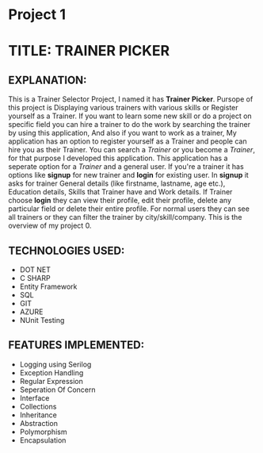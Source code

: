 # Project 1
# TITLE: TRAINER PICKER

## EXPLANATION:

This is a Trainer Selector Project, I named it has **Trainer Picker**. Pursope of this project is Displaying various trainers with various skills or Register yourself as a Trainer. If you want to learn some new skill or do a project on specific field you can hire a trainer to do the work by searching the trainer by using this application, And also if you want to work as a trainer, My application has an option to register yourself as a Trainer and people can hire you as their Trainer. You can search a *Trainer* or you become a *Trainer*, for that purpose I developed this application. 
This application has a seperate option for a *Trainer* and a general user. If you're a trainer it has options like **signup** for new trainer and **login** for existing user. In **signup** it asks for trainer General details (like firstname, lastname, age etc.), Education details, Skills that Trainer have and Work details. If Trainer choose **login** they can view their profile, edit their profile, delete any particular field or delete their entire profile. For normal users they can see all trainers or they can filter the trainer by city/skill/company. This is the overview of my project 0.

## TECHNOLOGIES USED:
- DOT NET
- C SHARP
- Entity Framework
- SQL
- GIT
- AZURE
- NUnit Testing

## FEATURES IMPLEMENTED:
- Logging using Serilog
- Exception Handling
- Regular Expression
- Seperation Of Concern
- Interface
- Collections
- Inheritance
- Abstraction
- Polymorphism
- Encapsulation


 